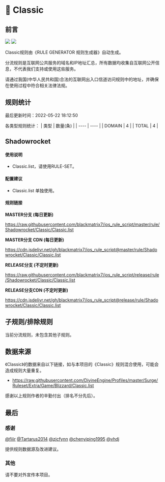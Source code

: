 # 🧸 Classic

## 前言

![](https://shields.io/badge/-移除重复规则-ff69b4) ![](https://shields.io/badge/-IP--CIDR(6)合并-blueviolet) 

Classic规则由《RULE GENERATOR 规则生成器》自动生成。

分流规则是互联网公共服务的域名和IP地址汇总，所有数据均收集自互联网公开信息，不代表我们支持或使用这些服务。

请通过我国(中华人民共和国)合法的互联网出入口信道访问规则中的地址，并确保在使用过程中符合相关法律法规。

## 规则统计

最后更新时间：2022-05-22 18:12:50

各类型规则统计：
| 类型 | 数量(条)  | 
| ---- | ----  |
| DOMAIN | 4  | 
| TOTAL | 4  | 


## Shadowrocket 

#### 使用说明
- Classic.list，请使用RULE-SET。

#### 配置建议
- Classic.list 单独使用。

#### 规则链接
**MASTER分支 (每日更新)**

https://raw.githubusercontent.com/blackmatrix7/ios_rule_script/master/rule/Shadowrocket/Classic/Classic.list

**MASTER分支 CDN (每日更新)**

https://cdn.jsdelivr.net/gh/blackmatrix7/ios_rule_script@master/rule/Shadowrocket/Classic/Classic.list

**RELEASE分支 (不定时更新)**

https://raw.githubusercontent.com/blackmatrix7/ios_rule_script/release/rule/Shadowrocket/Classic/Classic.list

**RELEASE分支CDN (不定时更新)**

https://cdn.jsdelivr.net/gh/blackmatrix7/ios_rule_script@release/rule/Shadowrocket/Classic/Classic.list

## 子规则/排除规则


当前分流规则，未包含其他子规则。

## 数据来源

《Classic》的数据来自以下链接，如与本项目的《Classic》规则混合使用，可能会造成规则大量重复。

- https://raw.githubusercontent.com/DivineEngine/Profiles/master/Surge/Ruleset/Extra/Game/Blizzard/Classic.list


感谢以上规则作者的辛勤付出（排名不分先后）。

## 最后

### 感谢

[@fiiir](https://github.com/fiiir) [@Tartarus2014](https://github.com/Tartarus2014) [@zjcfynn](https://github.com/zjcfynn) [@chenyiping1995](https://github.com/chenyiping1995) [@vhdj](https://github.com/vhdj)

提供规则数据源及改进建议。

### 其他

请不要对外宣传本项目。